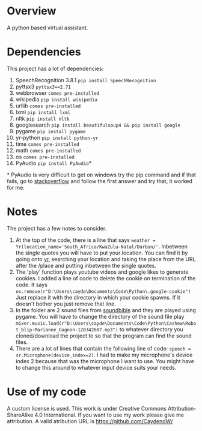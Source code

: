 # Overview
A python based virtual assistant.

# Dependencies
This project has a lot of dependencies:

1. SpeechRecognition 3.8.1 ```pip install SpeechRecognition```
2. pyttsx3 ```pyttsx3==2.71```
3. webbrowser ```comes pre-installed```
4. wikipedia ```pip install wikipedia```
5. urllib ```comes pre-installed```
6. lxml ```pip install lxml```
7. nltk ```pip install nltk```
8. googlesearch ```pip install beautifulsoup4 && pip install google```
9. pygame ```pip install pygame```
10. yr-python ```pip install python-yr```
11. time ```comes pre-installed```
12. math ```comes pre-installed```
13. os ```comes pre-installed```
14. PyAudio ```pip install PyAudio```\*

\* PyAudio is very difficult to get on windows try the pip command and if that fails, go to [stackoverflow]( https://stackoverflow.com/questions/52283840/i-cant-install-pyaudio-on-windows-how-to-solve-error-microsoft-visual-c-14) and follow the first answer and try that, it worked for me.

# Notes
The project has a few notes to consider.
1. At the top of the code, there is a line that says ```weather = Yr(location_name='South_Africa/KwaZulu-Natal/Durban/'```. Inbetween the single quotes you will have to put your location. You can find it by going onto [yr](https://www.yr.no/?spr=eng), searching your location and taking the place from the URL after the /place and putting inbetween the single quotes.
2. The 'play' function plays youtube videos and google likes to generate cookies. I added a line of code to delete the cookie on termination of the code. It says ```os.remove(r"D:\Users\cayde\Documents\Code\Python\.google-cookie")``` Just replace it with the directory in which your cookie spawns. If it doesn't bother you just remove that line.
3. In the folder are 2 sound files from [soundbible](http://soundbible.com/tags-ping.html) and they are played using pygame. You will have to change the directory of the sound file play ```mixer.music.load(r"D:\Users\cayde\Documents\Code\Python\Cashew\Robot_blip-Marianne_Gagnon-120342607.mp3")``` to whatever directory you cloned/download the project to so that the program can find the sound files.
4. There are a lot of lines that contain the following line of code: ```speech = sr.Microphone(device_index=2)```. I had to make my microphone's device index 2 because that was the microphone I want to use. You might have to change this around to whatever input device suits your needs.

# Use of my code
A custom license is used. This work is under Creative Commons Attribution-ShareAlike 4.0 International. If you want to use my work please give me attribution. A valid atribution URL is https://github.com/CaydendW/ 

